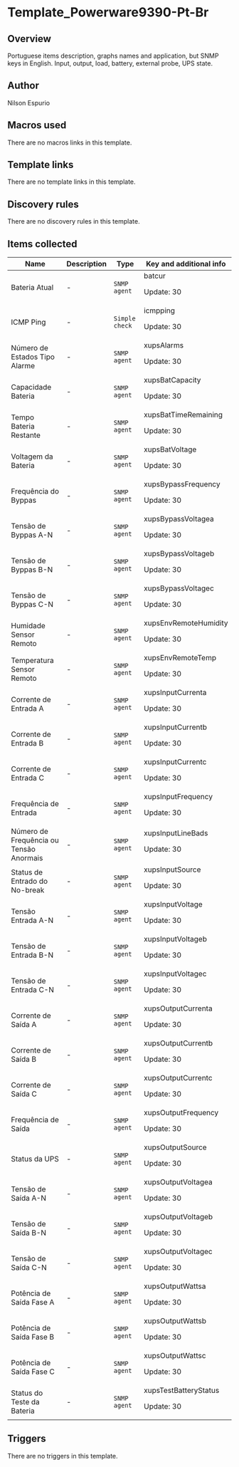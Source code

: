 # Template_Powerware9390-Pt-Br

## Overview

Portuguese items description, graphs names and application, but SNMP keys in English. Input, output, load, battery, external probe, UPS state.



## Author

Nilson Espurio

## Macros used

There are no macros links in this template.

## Template links

There are no template links in this template.

## Discovery rules

There are no discovery rules in this template.

## Items collected

|Name|Description|Type|Key and additional info|
|----|-----------|----|----|
|Bateria Atual|<p>-</p>|`SNMP agent`|batcur<p>Update: 30</p>|
|ICMP Ping|<p>-</p>|`Simple check`|icmpping<p>Update: 30</p>|
|Número de Estados Tipo Alarme|<p>-</p>|`SNMP agent`|xupsAlarms<p>Update: 30</p>|
|Capacidade Bateria|<p>-</p>|`SNMP agent`|xupsBatCapacity<p>Update: 30</p>|
|Tempo Bateria Restante|<p>-</p>|`SNMP agent`|xupsBatTimeRemaining<p>Update: 30</p>|
|Voltagem da Bateria|<p>-</p>|`SNMP agent`|xupsBatVoltage<p>Update: 30</p>|
|Frequência do Byppas|<p>-</p>|`SNMP agent`|xupsBypassFrequency<p>Update: 30</p>|
|Tensão de Byppas A-N|<p>-</p>|`SNMP agent`|xupsBypassVoltagea<p>Update: 30</p>|
|Tensão de Byppas B-N|<p>-</p>|`SNMP agent`|xupsBypassVoltageb<p>Update: 30</p>|
|Tensão de Byppas C-N|<p>-</p>|`SNMP agent`|xupsBypassVoltagec<p>Update: 30</p>|
|Humidade Sensor Remoto|<p>-</p>|`SNMP agent`|xupsEnvRemoteHumidity<p>Update: 30</p>|
|Temperatura Sensor Remoto|<p>-</p>|`SNMP agent`|xupsEnvRemoteTemp<p>Update: 30</p>|
|Corrente de Entrada A|<p>-</p>|`SNMP agent`|xupsInputCurrenta<p>Update: 30</p>|
|Corrente de Entrada B|<p>-</p>|`SNMP agent`|xupsInputCurrentb<p>Update: 30</p>|
|Corrente de Entrada C|<p>-</p>|`SNMP agent`|xupsInputCurrentc<p>Update: 30</p>|
|Frequência de Entrada|<p>-</p>|`SNMP agent`|xupsInputFrequency<p>Update: 30</p>|
|Número de Frequência ou Tensão Anormais|<p>-</p>|`SNMP agent`|xupsInputLineBads<p>Update: 30</p>|
|Status de Entrado do No-break|<p>-</p>|`SNMP agent`|xupsInputSource<p>Update: 30</p>|
|Tensão Entrada A-N|<p>-</p>|`SNMP agent`|xupsInputVoltage<p>Update: 30</p>|
|Tensão de Entrada B-N|<p>-</p>|`SNMP agent`|xupsInputVoltageb<p>Update: 30</p>|
|Tensão de Entrada C-N|<p>-</p>|`SNMP agent`|xupsInputVoltagec<p>Update: 30</p>|
|Corrente de Saída A|<p>-</p>|`SNMP agent`|xupsOutputCurrenta<p>Update: 30</p>|
|Corrente de Saída B|<p>-</p>|`SNMP agent`|xupsOutputCurrentb<p>Update: 30</p>|
|Corrente de Saída C|<p>-</p>|`SNMP agent`|xupsOutputCurrentc<p>Update: 30</p>|
|Frequência de Saída|<p>-</p>|`SNMP agent`|xupsOutputFrequency<p>Update: 30</p>|
|Status da UPS|<p>-</p>|`SNMP agent`|xupsOutputSource<p>Update: 30</p>|
|Tensão de Saída A-N|<p>-</p>|`SNMP agent`|xupsOutputVoltagea<p>Update: 30</p>|
|Tensão de Saída B-N|<p>-</p>|`SNMP agent`|xupsOutputVoltageb<p>Update: 30</p>|
|Tensão de Saída C-N|<p>-</p>|`SNMP agent`|xupsOutputVoltagec<p>Update: 30</p>|
|Potência de Saída Fase A|<p>-</p>|`SNMP agent`|xupsOutputWattsa<p>Update: 30</p>|
|Potência de Saída Fase B|<p>-</p>|`SNMP agent`|xupsOutputWattsb<p>Update: 30</p>|
|Potência de Saída Fase C|<p>-</p>|`SNMP agent`|xupsOutputWattsc<p>Update: 30</p>|
|Status do Teste da Bateria|<p>-</p>|`SNMP agent`|xupsTestBatteryStatus<p>Update: 30</p>|
## Triggers

There are no triggers in this template.

